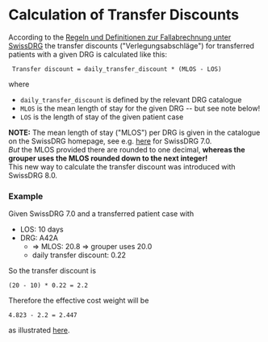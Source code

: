 # Calculation of Transfer Discounts

According to the 
[Regeln und Definitionen zur Fallabrechnung unter SwissDRG](https://www.swissdrg.org/application/files/3315/2767/3491/SwissDRG_Falldefinitionen_v8.0.pdf)
the transfer discounts ("Verlegungsabschläge") for transferred patients with a
given DRG is calculated like this:

     Transfer discount = daily_transfer_discount * (MLOS - LOS)

where

* `daily_transfer_discount` is defined by the relevant DRG catalogue
* `MLOS` is the mean length of stay for the given DRG -- but see note below!
* `LOS` is the length of stay of the given patient case

**NOTE:** The mean length of stay ("MLOS") per DRG is given in the catalogue on 
the SwissDRG homepage, see e.g. [here](https://www.swissdrg.org/de/akutsomatik/swissdrg-system-70/fallpauschalenkatalog)
for SwissDRG 7.0.  
*But* the MLOS provided there are rounded to one decimal, 
**whereas the grouper uses the MLOS rounded down to the next integer!**  
This new way to calculate the transfer discount was introduced with SwissDRG 8.0. 

### Example

Given SwissDRG 7.0 and a transferred patient case with 

* LOS: 10 days
* DRG: A42A 
  - => MLOS: 20.8 => grouper uses 20.0
  - daily transfer discount:  0.22

So the transfer discount is 

    (20 - 10) * 0.22 = 2.2

Therefore the effective cost weight will be 

    4.823 - 2.2 = 2.447  

as illustrated
[here](https://manual70.swissdrg.org/drgs/5a1d5e5ab09492ce9bfd58ed?utf8=%E2%9C%93&los%5B%5D=10&adm_mode_filter=00&sep_mode_filter=06).